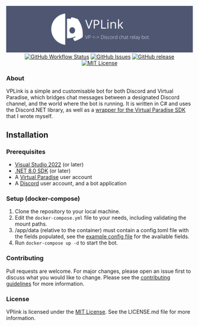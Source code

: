 <p align="center">
<img src="banner.png">
<a href="https://github.com/oliverbooth/VPLink/actions/workflows/dotnet.yml"><img src="https://img.shields.io/github/actions/workflow/status/oliverbooth/VPLink/dotnet.yml?style=flat-square" alt="GitHub Workflow Status" title="GitHub Workflow Status"></a>
<a href="https://github.com/oliverbooth/VPLink/issues"><img src="https://img.shields.io/github/issues/oliverbooth/VPLink?style=flat-square" alt="GitHub Issues" title="GitHub Issues"></a>
<a href="https://github.com/oliverbooth/VPLink/releases"><img alt="GitHub release" src="https://img.shields.io/github/v/release/oliverbooth/VPLink?style=flat-square"></a>
<a href="https://github.com/oliverbooth/VPLink/blob/master/LICENSE.md"><img src="https://img.shields.io/github/license/oliverbooth/VPLink?style=flat-square" alt="MIT License" title="MIT License"></a>
</p>

### About
VPLink is a simple and customisable bot for both Discord and Virtual Paradise, which bridges chat messages between a
designated Discord channel, and the world where the bot is running. It is written in C# and uses the Discord.NET
library, as well as a [wrapper for the Virtual Paradise SDK](https://github.com/oliverbooth/VpSharp) that I wrote
myself.

## Installation
### Prerequisites

- [Visual Studio 2022](https://visualstudio.microsoft.com/vs/) (or later)
- [.NET 8.0 SDK](https://dotnet.microsoft.com/download/dotnet/8.0) (or later)
- A [Virtual Paradise](https://www.virtualparadise.org/) user account
- A [Discord](https://discord.com/) user account, and a bot application

### Setup (docker-compose)

1. Clone the repository to your local machine.
2. Edit the `docker-compose.yml` file to your needs, including validating the mount paths.
3. /app/data (relative to the container) must contain a config.toml file with the fields populated, see the
    [example config file](config.example.toml) for the available fields.
4. Run `docker-compose up -d` to start the bot.

### Contributing

Pull requests are welcome. For major changes, please open an issue first to discuss what you would like to change.
Please see the [contributing guidelines](CONTRIBUTING.md) for more information.

### License

VPlink is licensed under the [MIT License](LICENSE.md). See the LICENSE.md file for more information.